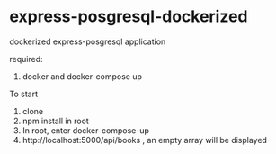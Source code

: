 # express-posgresql-dockerized
dockerized express-posgresql application

required:
 1. docker and docker-compose up


To start 
1. clone
2. npm install in root 
3. In root, enter
docker-compose-up
4. http://localhost:5000/api/books , an empty array will be displayed
